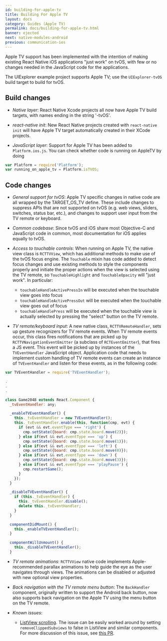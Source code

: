 ```yaml
---
id: building-for-apple-tv
title: Building For Apple TV
layout: docs
category: Guides (Apple TV)
permalink: docs/building-for-apple-tv.html
banner: ejected
next: native-modules-android
previous: communication-ios
---
```


Apple TV support has been implemented with the intention of making existing React Native iOS applications "just work" on tvOS, with few or no changes needed in the JavaScript code for the applications.

The UIExplorer example project supports Apple TV; use the `UIExplorer-tvOS` build target to build for tvOS.

## Build changes

- *Native layer*: React Native Xcode projects all now have Apple TV build targets, with names ending in the string '-tvOS'.

- *react-native init*: New React Native projects created with `react-native init` will have Apple TV target automatically created in their XCode projects.

- *JavaScript layer*: Support for Apple TV has been added to `Platform.ios.js`.  You can check whether code is running on AppleTV by doing

```js
var Platform = require('Platform');
var running_on_apple_tv = Platform.isTVOS;
```

## Code changes

- *General support for tvOS*: Apple TV specific changes in native code are all wrapped by the TARGET_OS_TV define.  These include changes to suppress APIs that are not supported on tvOS (e.g. web views, sliders, switches, status bar, etc.), and changes to support user input from the TV remote or keyboard.

- *Common codebase*:  Since tvOS and iOS share most Objective-C and JavaScript code in common, most documentation for iOS applies equally to tvOS.

- *Access to touchable controls*: When running on Apple TV, the native view class is `RCTTVView`, which has additional methods to make use of the tvOS focus engine.  The `Touchable` mixin has code added to detect focus changes and use existing methods to style the components properly and initiate the proper actions when the view is selected using the TV remote, so `TouchableHighlight` and `TouchableOpacity` will "just work".  In particular:

  - `touchableHandleActivePressIn` will be executed when the touchable view goes into focus
  - `touchableHandleActivePressOut` will be executed when the touchable view goes out of focus
  - `touchableHandlePress` will be executed when the touchable view is actually selected by pressing the "select" button on the TV remote.

- *TV remote/keyboard input*: A new native class, `RCTTVRemoteHandler`, sets up gesture recognizers for TV remote events.  When TV remote events occur, this class fires notifications that are picked up by `RCTTVNavigationEventEmitter` (a subclass of `RCTEventEmitter`), that fires a JS event.  This event will be picked up by instances of the `TVEventHandler` JavaScript object.  Application code that needs to implement custom handling of TV remote events can create an instance of `TVEventHandler` and listen for these events, as in the following code:

```js
var TVEventHandler = require('TVEventHandler');

.
.
.

class Game2048 extends React.Component {
  _tvEventHandler: any;

  _enableTVEventHandler() {
    this._tvEventHandler = new TVEventHandler();
    this._tvEventHandler.enable(this, function(cmp, evt) {
      if (evt && evt.eventType === 'right') {
        cmp.setState({board: cmp.state.board.move(2)});
      } else if(evt && evt.eventType === 'up') {
        cmp.setState({board: cmp.state.board.move(1)});
      } else if(evt && evt.eventType === 'left') {
        cmp.setState({board: cmp.state.board.move(0)});
      } else if(evt && evt.eventType === 'down') {
        cmp.setState({board: cmp.state.board.move(3)});
      } else if(evt && evt.eventType === 'playPause') {
        cmp.restartGame();
      }
    });
  }

  _disableTVEventHandler() {
    if (this._tvEventHandler) {
      this._tvEventHandler.disable();
      delete this._tvEventHandler;
    }
  }

  componentDidMount() {
    this._enableTVEventHandler();
  }

  componentWillUnmount() {
    this._disableTVEventHandler();
  }

```

- *TV remote animations*: `RCTTVView` native code implements Apple-recommended parallax animations to help guide the eye as the user navigates through views.  The animations can be disabled or adjusted with new optional view properties. 

- *Back navigation with the TV remote menu button*: The `BackHandler` component, originally written to support the Android back button, now also supports back navigation on the Apple TV using the menu button on the TV remote.

- *Known issues*:

  - [ListView scrolling](https://github.com/facebook/react-native/issues/12793).  The issue can be easily worked around by setting `removeClippedSubviews` to false in ListView and similar components.  For more discussion of this issue, see [this PR](https://github.com/facebook/react-native/pull/12944).


